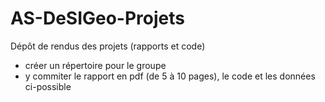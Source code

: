 # AS-DeSIGeo-Projets

Dépôt de rendus des projets (rapports et code)

 - créer un répertoire pour le groupe
 - y commiter le rapport en pdf (de 5 à 10 pages), le code et les données ci-possible
 
